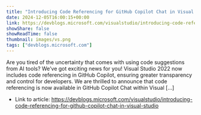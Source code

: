 ```yaml
---
title: "Introducing Code Referencing for GitHub Copilot Chat in Visual Studio"
date: 2024-12-05T16:00:15+00:00
link: https://devblogs.microsoft.com/visualstudio/introducing-code-referencing-for-github-copilot-chat-in-visual-studio
showShare: false
showReadTime: false
thumbnail: images/vs.png
tags: ["devblogs.microsoft.com"]
---
```

Are you tired of the uncertainty that comes with using code suggestions from AI tools? We’ve got exciting news for you! Visual Studio 2022 now includes code referencing in GitHub Copilot, ensuring greater transparency and control for developers. We are thrilled to announce that code referencing is now available in GitHub Copilot Chat within Visual […]

- Link to article: https://devblogs.microsoft.com/visualstudio/introducing-code-referencing-for-github-copilot-chat-in-visual-studio